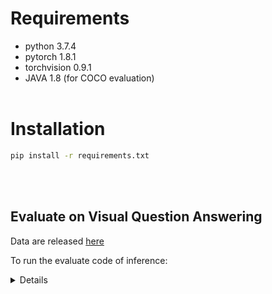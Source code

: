 <!---
Copyright 2022 The OFA-Sys Team. 
All rights reserved.
This source code is licensed under the Apache 2.0 license found in the LICENSE file in the root directory.
-->


# Requirements
* python 3.7.4
* pytorch 1.8.1
* torchvision 0.9.1
* JAVA 1.8 (for COCO evaluation)
<br></br>

# Installation
```bash
pip install -r requirements.txt
```
<br></br>


## Evaluate on Visual Question Answering
Data are released [here](https://ood.hpc.nyu.edu/pun/sys/files/fs/home/ww2135/OFA/)

To run the evaluate code of inference:
   
</details>
<details>
 
    <p>
        To get a fast but not that accuracy:
    </p>
<pre>
cd run_scripts/vqa
bash evaluate_vqa_beam.sh val # specify 'val' or 'test'
</pre>
    <p>
        For the best evaluation result at the cost of much slower speed:
    </p>
<pre>
# run on each worker after the distributed configs have been correctly set following the guide in evaluate_vqa_allcand_distributed.sh
cd run_scripts/vqa
bash evaluate_vqa_allcand_distributed.sh val # specify 'val' or 'test'
</pre>
</details>

<br></br>

